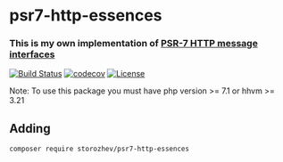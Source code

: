# psr7-http-essences
### This is my own implementation of [PSR-7 HTTP message interfaces](https://www.php-fig.org/psr/psr-7/)

[![Build Status](https://travis-ci.com/storozhev/psr7-http-essences.svg?branch=master)](https://travis-ci.com/storozhev/psr7-http-essences)
[![codecov](https://codecov.io/gh/storozhev/psr7-http-essences/branch/master/graph/badge.svg)](https://codecov.io/gh/storozhev/psr7-http-essences)
[![License](https://img.shields.io/packagist/l/storozhev/psr7-http-essences.svg?style=plastic)](https://packagist.org/packages/storozhev/psr7-http-essences)


Note: To use this package you must have php version >= 7.1 or hhvm >= 3.21

## Adding
`composer require storozhev/psr7-http-essences`

